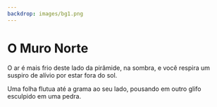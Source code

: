 ```yaml
---
backdrop: images/bg1.png
---
```


# O Muro Norte

O ar é mais frio deste lado da pirâmide, na sombra, e você respira um suspiro de alívio por estar fora do sol.

Uma folha flutua até a grama ao seu lado, pousando em outro glifo esculpido em uma pedra.

<Item id="6" />

<Page url="5" instructions="Outro quebra-cabeças. O seu guia fornece outra pista: '2: Usando o parâmetro Measure, você pode medir a velocidade deste'" action="Caminhe para oeste" condition="6" />
